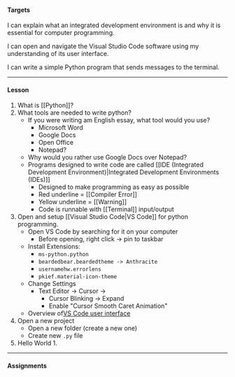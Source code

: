 #### Targets
I can explain what an integrated development environment is and why it is essential for computer programming.

I can open and navigate the Visual Studio Code software using my understanding of its user interface.

I can write a simple Python program that sends messages to the terminal.

---
#### Lesson

1. What is [[Python]]?
2. What tools are needed to write python?
	* If you were writing am English essay, what tool would you use?
		* Microsoft Word
		* Google Docs
		* Open Office
		* Notepad?
	* Why would you rather use Google Docs over Notepad?
	* Programs designed to write code are called [[IDE (Integrated Development Environment)|Integrated Development Environments (IDEs)]]
		* Designed to make programming as easy as possible
		* Red underline = [[Compiler Error]]
		* Yellow underline = [[Warning]]
		* Code is runnable with [[Terminal]] input/output
3. Open and setup [[Visual Studio Code|VS Code]] for python programming. 
	* Open VS Code by searching for it on your computer
		* Before opening, right click -> pin to taskbar
	* Install Extensions:
		* `ms-python.python`
		* `beardedbear.beardedtheme -> Anthracite`
		* `usernamehw.errorlens`
		* `pkief.material-icon-theme`
	* Change Settings
		* Text Editor -> Cursor ->
			* Cursor Blinking -> Expand
			* Enable "Cursor Smooth Caret Animation"
	* Overview of[VS Code user interface](https://code.visualstudio.com/docs/getstarted/userinterface)
4. Open a new project
	* Open a new folder (create a new one)
	* Create new `.py` file
5. Hello World
	1. 

---
#### Assignments

